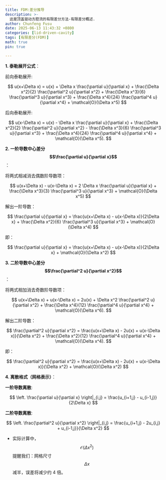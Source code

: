 ```yaml
---
title: FDM:差分推导
description: >-
  这是顶盖驱动方腔流的有限差分方法-有限差分概述.
author: Chunfeng Fusu
date: 2025-06-13 11:43:32 +0800
categories: [lid-driven-cavity]
tags: [有限差分(FDM)]
math: true
pin: true

---
```


**1. 泰勒展开公式**：

前向泰勒展开:

$$
u(x+\Delta x) = u(x) + \Delta x \frac{\partial u}{\partial x} + \frac{\Delta x^2}{2} \frac{\partial^2 u}{\partial x^2} + \frac{\Delta x^3}{6} \frac{\partial^3 u}{\partial x^3} + \frac{\Delta x^4}{24} \frac{\partial^4 u}{\partial x^4} + \mathcal{O}(\Delta x^5)
$$

后向泰勒展开:

$$
u(x-\Delta x) = u(x) - \Delta x \frac{\partial u}{\partial x} + \frac{\Delta x^2}{2} \frac{\partial^2 u}{\partial x^2} - \frac{\Delta x^3}{6} \frac{\partial^3 u}{\partial x^3} + \frac{\Delta x^4}{24} \frac{\partial^4 u}{\partial x^4} + \mathcal{O}(\Delta x^5).
$$

**2. 一阶导数中心差分 $$\frac{\partial u}{\partial x}$$**：   

将两式相减消去偶数阶导数项：


$$
u(x+\Delta x) - u(x-\Delta x) = 2 \Delta x \frac{\partial u}{\partial x} + \frac{\Delta x^3}{3} \frac{\partial^3 u}{\partial x^3} + \mathcal{O}(\Delta x^5)
$$

解出一阶导数：

$$
\frac{\partial u}{\partial x} = \frac{u(x+\Delta x) - u(x-\Delta x)}{2\Delta x} + \frac{\Delta x^2}{6} \frac{\partial^3 u}{\partial x^3} + \mathcal{O}(\Delta x^4)
$$

即：

$$
\frac{\partial u}{\partial x} = \frac{u(x+\Delta x) - u(x-\Delta x)}{2\Delta x} + \mathcal{O}(\Delta x^2)
$$

**3. 二阶导数中心差分 $$\frac{\partial^2 u}{\partial x^2}$$**：   

将两式相加消去奇数阶导数项：

$$
u(x+\Delta x) + u(x-\Delta x) = 2u(x) + \Delta x^2 \frac{\partial^2 u}{\partial x^2} + \frac{\Delta x^4}{12} \frac{\partial^4 u}{\partial x^4} + \mathcal{O}(\Delta x^6).
$$

解出二阶导数：

$$
\frac{\partial^2 u}{\partial x^2} = \frac{u(x+\Delta x) - 2u(x) + u(x-\Delta x)}{\Delta x^2} + \frac{\Delta x^2}{12} \frac{\partial^4 u}{\partial x^4} + \mathcal{O}(\Delta x^4).
$$

即：

$$
\frac{\partial^2 u}{\partial x^2} = \frac{u(x+\Delta x) - 2u(x) + u(x-\Delta x)}{\Delta x^2} + \mathcal{O}(\Delta x^2)
$$

**4. 离散格式（网格表示）**：

**一阶导数离散**:

$$
\left. \frac{\partial u}{\partial x} \right|_{i,j} = \frac{u_{i+1,j} - u_{i-1,j}}{2\Delta x}
$$

**二阶导数离散**:

$$
\left. \frac{\partial^2 u}{\partial x^2} \right|_{i,j} = \frac{u_{i+1,j} - 2u_{i,j} + u_{i-1,j}}{\Delta x^2}
$$

- 实际计算中，$$\mathcal{O}(\Delta x^2)$$ 提醒我们：网格尺寸 $$\Delta x$$ 减半，误差将减少约 4 倍。
